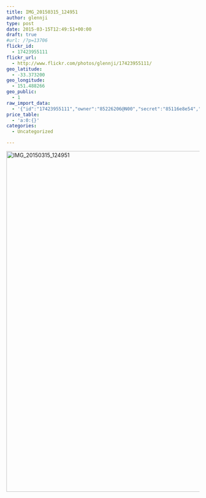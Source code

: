 ```yaml
---
title: IMG_20150315_124951
author: glennji
type: post
date: 2015-03-15T12:49:51+00:00
draft: true
#url: /?p=13706
flickr_id:
  - 17423955111
flickr_url:
  - http://www.flickr.com/photos/glennji/17423955111/
geo_latitude:
  - -33.373200
geo_longitude:
  - 151.488266
geo_public:
  - 1
raw_import_data:
  - '{"id":"17423955111","owner":"85226206@N00","secret":"85116e8e54","server":"8706","farm":9,"title":"IMG_20150315_124951","ispublic":0,"isfriend":0,"isfamily":0,"description":{"_content":""},"dateupload":"1431090177","lastupdate":"1431090188","datetaken":"2015-03-15 12:49:51","datetakengranularity":"0","datetakenunknown":"0","ownername":"glennji","tags":"","machine_tags":"","originalsecret":"e1202255ca","originalformat":"jpg","latitude":"-33.373200","longitude":"151.488266","accuracy":"16","context":0,"place_id":"kqf7_PVTWryAwgzc2w","woeid":"28645358","geo_is_family":0,"geo_is_friend":0,"geo_is_contact":0,"geo_is_public":0,"media":"photo","media_status":"ready","url_o":"https://farm9.staticflickr.com/8706/17423955111_e1202255ca_o.jpg","height_o":"4208","width_o":"3120"}'
price_table:
  - 'a:0:{}'
categories:
  - Uncategorized

---
```

<p class="flickr-image">
  <a href="http://www.flickr.com/photos/glennji/17423955111/" class="flickr-link"><img src="/wp-content/uploads/2015/03/17423955111_e1202255ca_o-759x1024.jpg" width="660" height="890" alt="IMG_20150315_124951" class="keyring-img" /></a>
</p>

